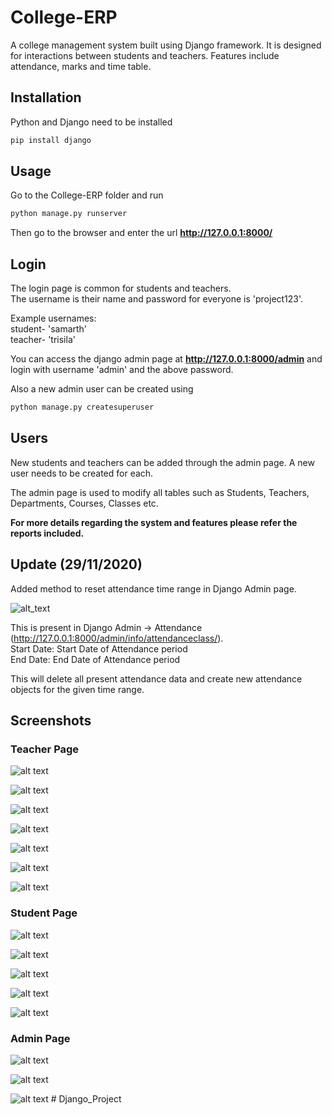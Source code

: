 # College-ERP
A college management system built using Django framework. It is designed for interactions between students and teachers. Features include attendance, marks and time table.

## Installation

Python and Django need to be installed

```bash
pip install django
```

## Usage

Go to the College-ERP folder and run

```bash
python manage.py runserver
```

Then go to the browser and enter the url **http://127.0.0.1:8000/**


## Login

The login page is common for students and teachers.  
The username is their name and password for everyone is 'project123'.  

Example usernames:  
student- 'samarth'  
teacher- 'trisila'  

You can access the django admin page at **http://127.0.0.1:8000/admin** and login with username 'admin' and the above password.

Also a new admin user can be created using

```bash
python manage.py createsuperuser
```

## Users

New students and teachers can be added through the admin page. A new user needs to be created for each. 

The admin page is used to modify all tables such as Students, Teachers, Departments, Courses, Classes etc.

**For more details regarding the system and features please refer the reports included.**

## Update (29/11/2020)

Added method to reset attendance time range in Django Admin page.

![alt_text](https://i.imgur.com/0xOWmUZ.png)

This is present in Django Admin -> Attendance (http://127.0.0.1:8000/admin/info/attendanceclass/).  
Start Date: Start Date of Attendance period  
End Date: End Date of Attendance period

This will delete all present attendance data and create new attendance objects for the given time range. 

## Screenshots

### Teacher Page
![alt text](https://imgur.com/Yb59eqb.png)

![alt text](https://imgur.com/wUAvSPM.png)

![alt text](https://imgur.com/avojpVG.png)

![alt text](https://imgur.com/dOqqofE.png)

![alt text](https://imgur.com/KQclzmt.png)

![alt text](https://imgur.com/f2mxc3A.png)

![alt text](https://imgur.com/pfexA84.png)

### Student Page

![alt text](https://imgur.com/UoGquMh.png)

![alt text](https://imgur.com/dsOdi6T.png)

![alt text](https://imgur.com/ZawOpO1.png)

![alt text](https://imgur.com/zVK2va0.png)

![alt text](https://imgur.com/bDX7EVd.png)

### Admin Page

![alt text](https://imgur.com/0pPJ7s9.png)

![alt text](https://imgur.com/lansJqk.png)

![alt text](https://imgur.com/Tcg3ura.png)
#   D j a n g o _ P r o j e c t  
 